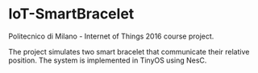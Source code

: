 # IoT-SmartBracelet
Politecnico di Milano - Internet of Things 2016 course project.

The project simulates two smart bracelet that communicate their relative position. 
The system is implemented in TinyOS using NesC.
